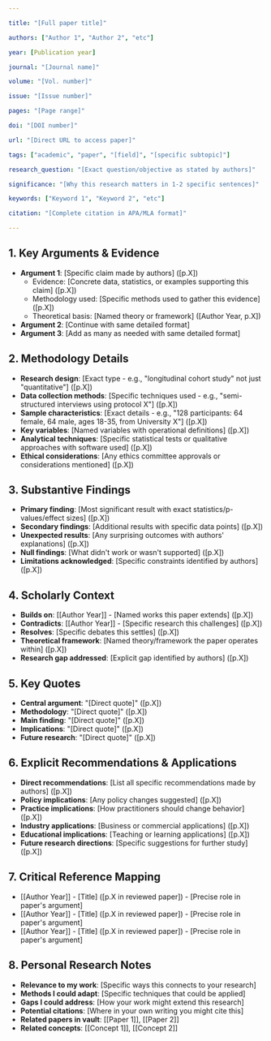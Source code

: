```yaml
---

title: "[Full paper title]" 

authors: ["Author 1", "Author 2", "etc"] 

year: [Publication year] 

journal: "[Journal name]" 

volume: "[Vol. number]" 

issue: "[Issue number]" 

pages: "[Page range]" 

doi: "[DOI number]" 

url: "[Direct URL to access paper]" 

tags: ["academic", "paper", "[field]", "[specific subtopic]"] 

research_question: "[Exact question/objective as stated by authors]" 

significance: "[Why this research matters in 1-2 specific sentences]" 

keywords: ["Keyword 1", "Keyword 2", "etc"] 

citation: "[Complete citation in APA/MLA format]"

---
```


## 1. Key Arguments & Evidence

- **Argument 1**: [Specific claim made by authors] ([p.X])
    - Evidence: [Concrete data, statistics, or examples supporting this claim] ([p.X])
    - Methodology used: [Specific methods used to gather this evidence] ([p.X])
    - Theoretical basis: [Named theory or framework] ([Author Year, p.X])
- **Argument 2**: [Continue with same detailed format]
- **Argument 3**: [Add as many as needed with same detailed format]

## 2. Methodology Details

- **Research design**: [Exact type - e.g., "longitudinal cohort study" not just "quantitative"] ([p.X])
- **Data collection methods**: [Specific techniques used - e.g., "semi-structured interviews using protocol X"] ([p.X])
- **Sample characteristics**: [Exact details - e.g., "128 participants: 64 female, 64 male, ages 18-35, from University X"] ([p.X])
- **Key variables**: [Named variables with operational definitions] ([p.X])
- **Analytical techniques**: [Specific statistical tests or qualitative approaches with software used] ([p.X])
- **Ethical considerations**: [Any ethics committee approvals or considerations mentioned] ([p.X])

## 3. Substantive Findings

- **Primary finding**: [Most significant result with exact statistics/p-values/effect sizes] ([p.X])
- **Secondary findings**: [Additional results with specific data points] ([p.X])
- **Unexpected results**: [Any surprising outcomes with authors' explanations] ([p.X])
- **Null findings**: [What didn't work or wasn't supported] ([p.X])
- **Limitations acknowledged**: [Specific constraints identified by authors] ([p.X])

## 4. Scholarly Context

- **Builds on**: [[Author Year]] - [Named works this paper extends] ([p.X])
- **Contradicts**: [[Author Year]] - [Specific research this challenges] ([p.X])
- **Resolves**: [Specific debates this settles] ([p.X])
- **Theoretical framework**: [Named theory/framework the paper operates within] ([p.X])
- **Research gap addressed**: [Explicit gap identified by authors] ([p.X])

## 5. Key Quotes

- **Central argument**: "[Direct quote]" ([p.X])
- **Methodology**: "[Direct quote]" ([p.X])
- **Main finding**: "[Direct quote]" ([p.X])
- **Implications**: "[Direct quote]" ([p.X])
- **Future research**: "[Direct quote]" ([p.X])

## 6. Explicit Recommendations & Applications

- **Direct recommendations**: [List all specific recommendations made by authors] ([p.X])
- **Policy implications**: [Any policy changes suggested] ([p.X])
- **Practice implications**: [How practitioners should change behavior] ([p.X])
- **Industry applications**: [Business or commercial applications] ([p.X])
- **Educational implications**: [Teaching or learning applications] ([p.X])
- **Future research directions**: [Specific suggestions for further study] ([p.X])

## 7. Critical Reference Mapping

- [[Author Year]] - [Title] ([p.X in reviewed paper]) - [Precise role in paper's argument]
- [[Author Year]] - [Title] ([p.X in reviewed paper]) - [Precise role in paper's argument]
- [[Author Year]] - [Title] ([p.X in reviewed paper]) - [Precise role in paper's argument]

## 8. Personal Research Notes

- **Relevance to my work**: [Specific ways this connects to your research]
- **Methods I could adapt**: [Specific techniques that could be applied]
- **Gaps I could address**: [How your work might extend this research]
- **Potential citations**: [Where in your own writing you might cite this]
- **Related papers in vault**: [[Paper 1]], [[Paper 2]]
- **Related concepts**: [[Concept 1]], [[Concept 2]]
